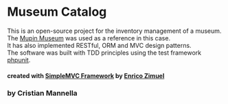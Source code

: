 # Museum Catalog

This is an open-source project for the inventory management of a museum.
<br>
The [Mupin Museum](https://www.mupin.it/) was used as a reference in this case.
<br>
It has also implemented RESTful, ORM and MVC design patterns.
<br>
The software was built with TDD principles using the test framework [phpunit](https://github.com/sebastianbergmann/phpunit).

#### created with [SimpleMVC Framework](https://github.com/simplemvc) by [Enrico Zimuel](https://github.com/ezimuel)

### by Cristian Mannella
